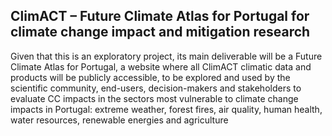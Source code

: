 ## ClimACT – Future Climate Atlas for Portugal for climate change impact and mitigation research		



Given that this is an exploratory project, its main deliverable will be a Future Climate Atlas for Portugal, a website where all ClimACT climatic data and products will be publicly accessible, to be explored  and used by the scientific community, end-users, decision-makers and  stakeholders to evaluate CC impacts in the sectors most vulnerable to  climate change impacts in Portugal: extreme weather, forest fires, air quality, human health, water resources, renewable energies and agriculture
